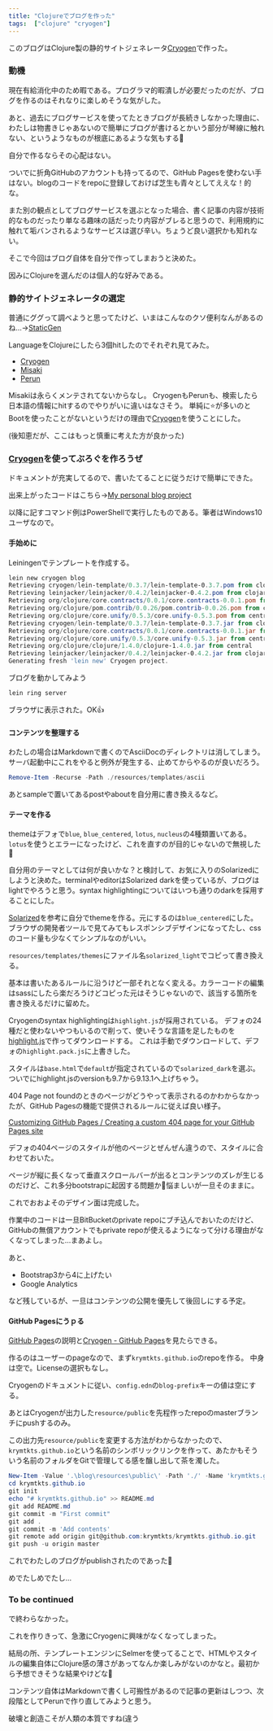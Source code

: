 ```yaml
---
title: "Clojureでブログを作った"
tags:  ["clojure" "cryogen"]
---
```


このブログはClojure製の静的サイトジェネレータ[Cryogen](http://cryogenweb.org/)で作った。

### 動機

現在有給消化中のため暇である。プログラマ的暇潰しが必要だったのだが、ブログを作るのはそれなりに楽しめそうな気がした。

あと、過去にブログサービスを使ってたときブログが長続きしなかった理由に、わたしは物書きじゃあないので簡単にブログが書けるとかいう部分が琴線に触れない、というようなものが根底にあるような気もする🤔

自分で作るならその心配はない。

ついでに折角GitHubのアカウントも持ってるので、GitHub Pagesを使わない手はない。blogのコードをrepoに登録しておけば芝生も青々としてええな！的な。

また別の観点としてブログサービスを選ぶとなった場合、書く記事の内容が技術的なものだったり単なる趣味の話だったり内容がブレると思うので、利用規約に触れて垢バンされるようなサービスは選び辛い。ちょうど良い選択かも知れない。

そこで今回はブログ自体を自分で作ってしまおうと決めた。

因みにClojureを選んだのは個人的な好みである。

### 静的サイトジェネレータの選定

普通にググって調べようと思ってたけど、いまはこんなのクソ便利なんがあるのね...→[StaticGen](https://www.staticgen.com/)

LanguageをClojureにしたら3個hitしたのでそれぞれ見てみた。

- [Cryogen](https://github.com/cryogen-project/cryogen)
- [Misaki](https://github.com/liquidz/misaki)
- [Perun](https://github.com/hashobject/perun)

Misakiは永らくメンテされてないからなし。
CryogenもPerunも、検索したら日本語の情報にhitするのでやりがいに違いはなさそう。
単純に⭐が多いのとBootを使ったことがないというだけの理由で[Cryogen](https://github.com/cryogen-project/cryogen)を使うことにした。

(後知恵だが、ここはもっと慎重に考えた方が良かった)

### [Cryogen](https://github.com/cryogen-project/cryogen)を使ってぶろぐを作ろうぜ

ドキュメントが充実してるので、書いたてることに従うだけで簡単にできた。

出来上がったコードはこちら→[My personal blog project](https://github.com/krymtkts/blog-cryogen)

以降に記すコマンド例はPowerShellで実行したものである。筆者はWindows10ユーザなので。

#### 手始めに

Leiningenでテンプレートを作成する。

```powershell
lein new cryogen blog
Retrieving cryogen/lein-template/0.3.7/lein-template-0.3.7.pom from clojars
Retrieving leinjacker/leinjacker/0.4.2/leinjacker-0.4.2.pom from clojars
Retrieving org/clojure/core.contracts/0.0.1/core.contracts-0.0.1.pom from central
Retrieving org/clojure/pom.contrib/0.0.26/pom.contrib-0.0.26.pom from central
Retrieving org/clojure/core.unify/0.5.3/core.unify-0.5.3.pom from central
Retrieving cryogen/lein-template/0.3.7/lein-template-0.3.7.jar from clojars
Retrieving org/clojure/core.contracts/0.0.1/core.contracts-0.0.1.jar from central
Retrieving org/clojure/core.unify/0.5.3/core.unify-0.5.3.jar from central
Retrieving org/clojure/clojure/1.4.0/clojure-1.4.0.jar from central
Retrieving leinjacker/leinjacker/0.4.2/leinjacker-0.4.2.jar from clojars
Generating fresh 'lein new' Cryogen project.
```

ブログを動かしてみよう

```powershell
lein ring server
```

ブラウザに表示された。OK👍

#### コンテンツを整理する

わたしの場合はMarkdownで書くのでAsciiDocのディレクトリは消してしまう。サーバ起動中にこれをやると例外が発生する、止めてからやるのが良いだろう。

```powershell
Remove-Item -Recurse -Path ./resources/templates/ascii
```

あとsampleで置いてあるpostやaboutを自分用に書き換えるなど。

#### テーマを作る

themeはデフォで`blue`, `blue_centered`, `lotus`, `nucleus`の4種類置いてある。`lotus`を使うとエラーになったけど、これを直すのが目的じゃないので無視した🙈

自分用のテーマとしては何が良いかな？と検討して、お気に入りのSolarizedにしようと決めた。terminalやeditorはSolarized darkを使っているが、ブログはlightでやろうと思う。syntax highlightingについてはいつも通りのdarkを採用することにした。

[Solarized](https://ethanschoonover.com/solarized/)を参考に自分でthemeを作る。元にするのは`blue_centered`にした。ブラウザの開発者ツールで見てみてもレスポンシブデザインになってたし、cssのコード量も少なくてシンプルなのがいい。

`resources/templates/themes`にファイル名`solarized_light`でコピって書き換える。

基本は書いたあるルールに沿うけど一部それとなく変える。カラーコードの編集はsassにしたら楽だろうけどコピった元はそうじゃないので、該当する箇所を書き換えるだけに留めた。

Cryogenのsyntax highlightingは`highlight.js`が採用されている。
デフォの24種だと使わないやつもいるので削って、使いそうな言語を足したものを[highlight.js](https://highlightjs.org/download/)で作ってダウンロードする。
これは手動でダウンロードして、デフォの`highlight.pack.js`に上書きした。

スタイルは`base.html`で`default`が指定されているので`solarized_dark`を選ぶ。ついでにhighlight.jsのversionも9.7から9.13.1へ上げちゃう。

404 Page not foundのときのページがどうやって表示されるのかわからなかったが、GitHub Pagesの機能で提供されるルールに従えば良い様子。

[Customizing GitHub Pages / Creating a custom 404 page for your GitHub Pages site](https://help.github.com/articles/creating-a-custom-404-page-for-your-github-pages-site/)

デフォの404ページのスタイルが他のページとぜんぜん違うので、スタイルに合わせておいた。

ページが縦に長くなって垂直スクロールバーが出るとコンテンツのズレが生じるのだけど、これ多分bootstrapに起因する問題か🤔悩ましいが一旦そのままに。

これでおおよそのデザイン面は完成した。

作業中のコードは一旦BitBucketのprivate repoにブチ込んでおいたのだけど、GitHubの無償アカウントでもprivate repoが使えるようになって分ける理由がなくなってしまった...まあよし。

あと、

- Bootstrap3から4に上げたい
- Google Analytics

など残しているが、一旦はコンテンツの公開を優先して後回しにする予定。

#### GitHub Pagesにうｐる

[GitHub Pages](https://pages.github.com/)の説明と[Cryogen - GitHub Pages](http://cryogenweb.org/docs/deploying-to-github-pages.html)を見たらできる。

作るのはユーザーのpageなので、まず`krymtkts.github.io`のrepoを作る。
中身は空で。Licenseの選択もなし。

Cryogenのドキュメントに従い、`config.edn`の`blog-prefix`キーの値は空にする。

あとはCryogenが出力した`resource/public`を先程作ったrepoのmasterブランチにpushするのみ。

この出力先`resource/public`を変更する方法がわからなかったので、`krymtkts.github.io`という名前のシンボリックリンクを作って、あたかもそういう名前のフォルダをGitで管理してる感を醸し出して茶を濁した。

```powershell
New-Item -Value '.\blog\resources\public\' -Path './' -Name 'krymtkts.github.io' -ItemType SymbolicLink
cd krymtkts.github.io
git init
echo "# krymtkts.github.io" >> README.md
git add README.md
git commit -m "First commit"
git add .
git commit -m 'Add contents'
git remote add origin git@github.com:krymtkts/krymtkts.github.io.git
git push -u origin master
```

これでわたしのブログがpublishされたのであった🎉

めでたしめでたし...

### To be continued

で終わらなかった。

これを作りきって、急激にCryogenに興味がなくなってしまった。

結局の所、テンプレートエンジンにSelmerを使ってることで、HTMLやスタイルの編集自体にClojure感の薄さがあってなんか楽しみがないのかなと。最初から予想できそうな結果やけどな🤔

コンテンツ自体はMarkdownで書くし可搬性があるので記事の更新はしつつ、次段階としてPerunで作り直してみようと思う。

破壊と創造こそが人類の本質ですね(違う
